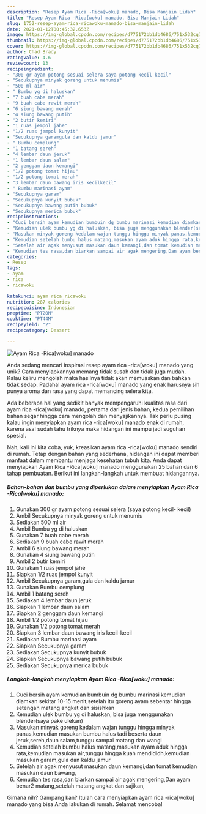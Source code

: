 ```yaml
---
description: "Resep Ayam Rica -Rica[woku] manado, Bisa Manjain Lidah"
title: "Resep Ayam Rica -Rica[woku] manado, Bisa Manjain Lidah"
slug: 1752-resep-ayam-rica-ricawoku-manado-bisa-manjain-lidah
date: 2021-01-12T00:45:32.653Z
image: https://img-global.cpcdn.com/recipes/d775172bb1db4686/751x532cq70/ayam-rica-ricawoku-manado-foto-resep-utama.jpg
thumbnail: https://img-global.cpcdn.com/recipes/d775172bb1db4686/751x532cq70/ayam-rica-ricawoku-manado-foto-resep-utama.jpg
cover: https://img-global.cpcdn.com/recipes/d775172bb1db4686/751x532cq70/ayam-rica-ricawoku-manado-foto-resep-utama.jpg
author: Chad Brady
ratingvalue: 4.6
reviewcount: 13
recipeingredient:
- "300 gr ayam potong sesuai selera saya potong kecil kecil"
- "Secukupnya minyak goreng untuk menumis"
- "500 ml air"
- " Bumbu yg di haluskan"
- "7 buah cabe merah"
- "9 buah cabe rawit merah"
- "6 siung bawang merah"
- "4 siung bawang putih"
- "2 butir kemiri"
- "1 ruas jempol jahe"
- "1/2 ruas jempol kunyit"
- "Secukupnya garamgula dan kaldu jamur"
- " Bumbu cemplung"
- "1 batang sereh"
- "4 lembar daun jeruk"
- "1 lembar daun salam"
- "2 genggam daun kemangi"
- "1/2 potong tomat hijau"
- "1/2 potong tomat merah"
- "3 lembar daun bawang iris kecilkecil"
- " Bumbu marinasi ayam"
- "Secukupnya garam"
- "Secukupnya kunyit bubuk"
- "Secukupnya bawang putih bubuk"
- "Secukupnya merica bubuk"
recipeinstructions:
- "Cuci bersih ayam kemudian bumbuin dg bumbu marinasi kemudian diamkan sekitar 10-15 menit,setelah itu goreng ayam sebentar hingga setengah matang angkat dan sisishkan"
- "Kemudian ulek bumbu yg di haluskan, bisa juga menggunakan blender(saya pake ulekan)"
- "Masukan minyak goreng kedalam wajan tunggu hingga minyak panas,kemudian masukan bumbu halus tadi beserta daun jeruk,sereh,daun salam,tunggu sampai matang dan wangi"
- "Kemudian setelah bumbu halus matang,masukan ayam aduk hingga rata,kemudian masukan air,tunggu hingga kuah mendididh,kemudian masukan garam,gula dan kaldu jamur"
- "Setelah air agak menyusut masukan daun kemangi,dan tomat kemudian masukan daun bawang,"
- "Kemudian tes rasa,dan biarkan sampai air agak mengering,Dan ayam benar2 matang,setelah matang angkat dan sajikan,"
categories:
- Resep
tags:
- ayam
- rica
- ricawoku

katakunci: ayam rica ricawoku 
nutrition: 287 calories
recipecuisine: Indonesian
preptime: "PT20M"
cooktime: "PT44M"
recipeyield: "2"
recipecategory: Dessert

---
```



![Ayam Rica -Rica[woku] manado](https://img-global.cpcdn.com/recipes/d775172bb1db4686/751x532cq70/ayam-rica-ricawoku-manado-foto-resep-utama.jpg)

Anda sedang mencari inspirasi resep ayam rica -rica[woku] manado yang unik? Cara menyiapkannya memang tidak susah dan tidak juga mudah. Kalau keliru mengolah maka hasilnya tidak akan memuaskan dan bahkan tidak sedap. Padahal ayam rica -rica[woku] manado yang enak harusnya sih punya aroma dan rasa yang dapat memancing selera kita.



Ada beberapa hal yang sedikit banyak mempengaruhi kualitas rasa dari ayam rica -rica[woku] manado, pertama dari jenis bahan, kedua pemilihan bahan segar hingga cara mengolah dan menyajikannya. Tak perlu pusing kalau ingin menyiapkan ayam rica -rica[woku] manado enak di rumah, karena asal sudah tahu triknya maka hidangan ini mampu jadi suguhan spesial.


Nah, kali ini kita coba, yuk, kreasikan ayam rica -rica[woku] manado sendiri di rumah. Tetap dengan bahan yang sederhana, hidangan ini dapat memberi manfaat dalam membantu menjaga kesehatan tubuh kita. Anda dapat menyiapkan Ayam Rica -Rica[woku] manado menggunakan 25 bahan dan 6 tahap pembuatan. Berikut ini langkah-langkah untuk membuat hidangannya.

<!--inarticleads1-->

##### Bahan-bahan dan bumbu yang diperlukan dalam menyiapkan Ayam Rica -Rica[woku] manado:

1. Gunakan 300 gr ayam potong sesuai selera (saya potong kecil- kecil)
1. Ambil Secukupnya minyak goreng untuk menumis
1. Sediakan 500 ml air
1. Ambil  Bumbu yg di haluskan
1. Gunakan 7 buah cabe merah
1. Sediakan 9 buah cabe rawit merah
1. Ambil 6 siung bawang merah
1. Gunakan 4 siung bawang putih
1. Ambil 2 butir kemiri
1. Gunakan 1 ruas jempol jahe
1. Siapkan 1/2 ruas jempol kunyit
1. Ambil Secukupnya garam,gula dan kaldu jamur
1. Gunakan  Bumbu cemplung
1. Ambil 1 batang sereh
1. Sediakan 4 lembar daun jeruk
1. Siapkan 1 lembar daun salam
1. Siapkan 2 genggam daun kemangi
1. Ambil 1/2 potong tomat hijau
1. Gunakan 1/2 potong tomat merah
1. Siapkan 3 lembar daun bawang iris kecil-kecil
1. Sediakan  Bumbu marinasi ayam
1. Siapkan Secukupnya garam
1. Sediakan Secukupnya kunyit bubuk
1. Siapkan Secukupnya bawang putih bubuk
1. Sediakan Secukupnya merica bubuk




<!--inarticleads2-->

##### Langkah-langkah menyiapkan Ayam Rica -Rica[woku] manado:

1. Cuci bersih ayam kemudian bumbuin dg bumbu marinasi kemudian diamkan sekitar 10-15 menit,setelah itu goreng ayam sebentar hingga setengah matang angkat dan sisishkan
1. Kemudian ulek bumbu yg di haluskan, bisa juga menggunakan blender(saya pake ulekan)
1. Masukan minyak goreng kedalam wajan tunggu hingga minyak panas,kemudian masukan bumbu halus tadi beserta daun jeruk,sereh,daun salam,tunggu sampai matang dan wangi
1. Kemudian setelah bumbu halus matang,masukan ayam aduk hingga rata,kemudian masukan air,tunggu hingga kuah mendididh,kemudian masukan garam,gula dan kaldu jamur
1. Setelah air agak menyusut masukan daun kemangi,dan tomat kemudian masukan daun bawang,
1. Kemudian tes rasa,dan biarkan sampai air agak mengering,Dan ayam benar2 matang,setelah matang angkat dan sajikan,




Gimana nih? Gampang kan? Itulah cara menyiapkan ayam rica -rica[woku] manado yang bisa Anda lakukan di rumah. Selamat mencoba!
